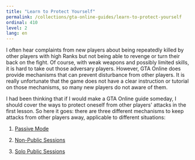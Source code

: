 ```yaml
---
title: "Learn to Protect Yourself"
permalink: /collections/gta-online-guides/learn-to-protect-yourself
ordinal: 410
level: 2
lang: en
---
```


I often hear complaints from new players about being repeatedly killed by other
players with high Ranks but not being able to revenge or turn their back on the
fight. Of course, with weak weapons and possibly limited skills, it is hard to
take out those adversary players. However, GTA Online does provide mechanisms
that can prevent disturbance from other players. It is really unfortunate that
the game does not have a clear instruction or tutorial on those mechanisms, so
many new players do not aware of them.

I had been thinking that if I would make a GTA Online guide someday, I should
cover the ways to protect oneself from other players' attacks in the first
lesson. So here it goes: there are three different mechanisms to keep attacks
from other players away, applicable to different situations:

1. [Passive Mode](passive-mode)

2. [Non-Public Sessions](null)

3. [Solo Public Sessions](null)
